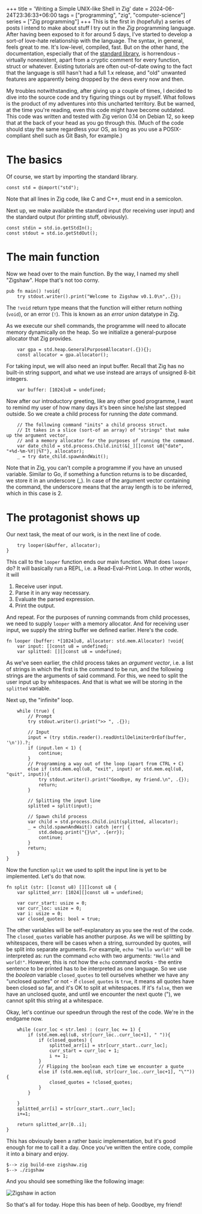 +++
title = 'Writing a Simple UNIX-like Shell in Zig'
date = 2024-06-24T23:36:33+06:00
tags = ["programming", "zig", "computer-science"]
series = ["Zig programming"]
+++
This is the first in (hopefully) a series of posts I intend to make about stuff I try out in the _Zig_ programming language. After having been exposed to it for around 5 days, I've started to develop a sort-of love-hate relationship with the language. The syntax, in general, feels great to me. It's low-level, compiled, fast. But on the other hand, the documentation, especially that of the [standard library](https://ziglang.org/documentation/master/std/), is horrendous - virtually nonexistent, apart from a cryptic comment for every function, struct or whatever. Existing tutorials are often out-of-date owing to the fact that the language is still hasn't had a full 1.x release, and "old" unwanted features are apparently being dropped by the devs every now and then.  

My troubles notwithstanding, after giving up a couple of times, I decided to dive into the source code and try figuring things out by myself. What follows is the product of my adventures into this uncharted territory. But be warned, at the time you're reading, even this code might have become outdated. This code was written and tested with Zig verion 0.14 on Debian 12, so keep that at the back of your head as you go through this. (Much of the code should stay the same regardless your OS, as long as you use a POSIX-compliant shell such as Git Bash, for example.)

# The basics
Of course, we start by importing the standard library.
```
const std = @import("std");
```
Note that all lines in Zig code, like C and C++, must end in a semicolon.  

Next up, we make available the standard input (for receiving user input) and the standard output (for printing stuff, obviously).
```
const stdin = std.io.getStdIn();
const stdout = std.io.getStdOut();
```

# The main function
Now we head over to the main function. By the way, I named my shell "Zigshaw". Hope that's not too corny.
```
pub fn main() !void{
	try stdout.writer().print("Welcome to Zigshaw v0.1.0\n",.{});
```

The `!void` return type means that the function will either return nothing (`void`), or an error (`!`). This is known as an _error union_ datatype in Zig.  

As we execute our shell commands, the programme will need to allocate memory dynamically on the heap. So we initialize a general-purpose allocator that Zig provides.

```
	var gpa = std.heap.GeneralPurposeAllocator(.{}){};
	const allocator = gpa.allocator();
```

For taking input, we will also need an input buffer. Recall that Zig has no built-in string support, and what we use instead are arrays of unsigned 8-bit integers.
```
	var buffer: [1024]u8 = undefined;
```

Now after our introductory greeting, like any other good programme, I want to remind my user of how many days it's been since he/she last stepped outside. So we create a child process for running the _date_ command. 
```
	// The following command "inits" a child process struct.
	// It takes in a slice (sort-of an array) of "strings" that make up the argument vector,
	// and a memory allocator for the purposes of running the command.
	var date_child = std.process.Child.init(&[_][]const u8{"date", "+%d-%m-%Y||%T"}, allocator);
	_ = try date_child.spawnAndWait();
```

Note that in Zig, you can't compile a programme if you have an unused variable. Similar to Go, if something a function returns is to be discarded, we store it in an underscore (\_). In case of the argument vector containing the command, the underscore means that the array length is to be inferred, which in this case is 2.  

# The protagonist shows up
Our next task, the meat of our work, is in the next line of code.
```
	try looper(&buffer, allocator);
}
```

This call to the `looper` function ends our main function. What does `looper` do? It will basically run a REPL, i.e. a Read-Eval-Print Loop. In other words, it will
1. Receive user input.
2. Parse it in any way necessary.
3. Evaluate the parsed expression.
4. Print the output.

And repeat. For the purposes of running commands from child processes, we need to supply `looper` with a memory allocator. And for receiving user input, we supply the string buffer we defined earlier. Here's the code.
```
fn looper (buffer: *[1024]u8, allocator: std.mem.Allocator) !void{
	var input: []const u8 = undefined;
	var splitted: [][]const u8 = undefined;
```

As we've seen earlier, the child process takes an _argument vector_, i.e. a list of strings in which the first is the command to be run, and the following strings are the arguments of said command. For this, we need to split the user input up by whitespaces. And that is what we will be storing in the `splitted` variable.  

Next up, the "infinite" loop.
```
	while (true) {
		// Prompt
		try stdout.writer().print(">> ", .{});

		// Input
		input = (try stdin.reader().readUntilDelimiterOrEof(buffer, '\n')).?;
		if (input.len < 1) {
			continue;
		}
		// Programming a way out of the loop (apart from CTRL + C)
		else if (std.mem.eql(u8, "exit", input) or std.mem.eql(u8, "quit", input)){
			try stdout.writer().print("Goodbye, my friend.\n", .{});
			return;
		}

		// Splitting the input line
		splitted = split(input);

		// Spawn child process
		var child = std.process.Child.init(splitted, allocator);
		_ = child.spawnAndWait() catch |err| {
			std.debug.print("{}\n", .{err});
			continue;
		}
		return;
	}
}
```

Now the function `split` we used to split the input line is yet to be implemented. Let's do that now.
```
fn split (str: []const u8) [][]const u8 {
	var splitted_arr: [1024][]const u8 = undefined;

	var curr_start: usize = 0;
	var curr_loc: usize = 0;
	var i: usize = 0;
	var closed_quotes: bool = true;
```

The other variables will be self-explanatory as you see the rest of the code. The `closed_quotes` variable has another purpose. As we will be splitting by whitespaces, there will be cases when a string, surrounded by quotes, will be split into separate arguments. For example, `echo "Hello world!"` will be interpreted as: run the command `echo` with two arguments: `"Hello` and `world!"`. However, this is not how the `echo` command works - the entire sentence to be printed has to be interpreted as one language. So we use the _boolean_ variable `closed_quotes` to tell ourselves whether we have any "unclosed quotes" or not - if `closed_quotes` is `true`, it means all quotes have been closed so far, and it's OK to split at whitespaces. If it's `false`, then we have an unclosed quote, and until we encounter the next quote ("), we cannot split this string at a whitespace.  

Okay, let's continue our speedrun through the rest of the code. We're in the endgame now.

```
	while (curr_loc < str.len) : (curr_loc += 1) {
		if (std.mem.eql(u8, str[curr_loc..curr_loc+1], " ")){
			if (closed_quotes) {
				splitted_arr[i] = str[curr_start..curr_loc];
				curr_start = curr_loc + 1;
				i += 1;
			}
			// Flipping the boolean each time we encounter a quote
			else if (std.mem.eql(u8, str[curr_loc..curr_loc+1], "\"")){
				closed_quotes = !closed_quotes;
			}
		}

	}
	splitted_arr[i] = str[curr_start..curr_loc];
	i+=1;

	return splitted_arr[0..i];
}
```

This has obviously been a rather basic implementation, but it's good enough for me to call it a day. Once you've written the entire code, compile it into a binary and enjoy.

```
$--> zig build-exe zigshaw.zig
$--> ./zigshaw
```

And you should see something like the following image:  

![Zigshaw in action](../../zigshaw.png)

So that's all for today. Hope this has been of help. Goodbye, my friend!
